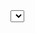 <!DOCTYPE html>
<meta charset="utf-8">
<title>Testing</title>

<body>
<select id="select"></select>
<div id="map" style="width:600px;height:600px;margin:0 auto;"></div>
<div id="map2" style="width:600px;height:600px;margin:0 auto;"></div>
<script src="d3.min.js"></script>
<script src="queue.min.js"></script>
<script src="topojson.js"></script>
<script src="biomapr.js"></script>
<script>
biomapr.fill_state_species_select("select","01");
biomapr.blockmap("map","bison_datasource_id","01","Agelaius phoeniceus");
biomapr.blockmap("map2","bison_datasource_id","CT");
</script>
</body>
